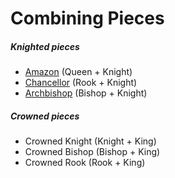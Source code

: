 # Combining Pieces

##### Knighted pieces

* [Amazon](amazon.html) (Queen + Knight)
* [Chancellor](chancellor) (Rook + Knight)
* [Archbishop](archbishop) (Bishop + Knight)

##### Crowned pieces

* Crowned Knight (Knight + King)
* Crowned Bishop (Bishop + King)
* Crowned Rook (Rook + King)
